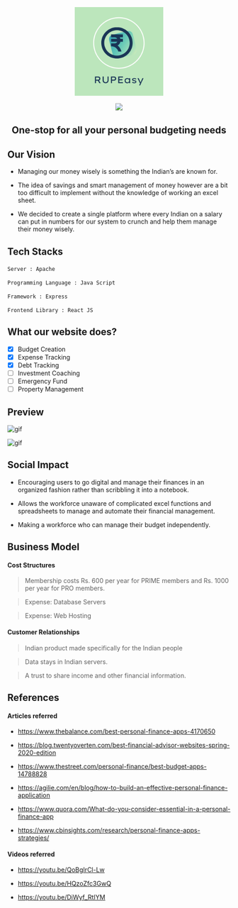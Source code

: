 <p align="center">
  <img src="logo.png" alt="RupEasy_Logo" width="200"/>
</p>

<p align="center">
    <a href="https://img.shields.io/badge/contributors-5-green" alt="Contributors">
        <img src="https://img.shields.io/badge/contributors-5-green" /></a>    
</p>

<h2 align="center">
   One-stop for all your personal budgeting needs
</h2>


## Our Vision

- Managing our money wisely is something the Indian’s are known for. 

- The idea of savings and smart management of money however are a bit too difficult to implement without the knowledge of working an excel sheet. 

- We decided to create a single platform where every Indian on a salary can put in numbers for our system to crunch and help them manage their money wisely.


## Tech Stacks

`Server : Apache`

`Programming Language : Java Script`

`Framework : Express`

`Frontend Library : React JS`

## What our website does?

- [x] Budget Creation
- [x] Expense Tracking
- [x] Debt Tracking
- [ ] Investment Coaching
- [ ] Emergency Fund
- [ ] Property Management

## Preview

![gif](gif/income.gif)

![gif](gif/expense.gif)

## Social Impact

- Encouraging users to go digital and manage their finances in an organized fashion rather than scribbling it into a notebook.

- Allows the workforce unaware of complicated excel functions and spreadsheets to manage and automate their financial management.

- Making a workforce who can manage their budget independently. 

## Business Model

#### Cost Structures

> Membership costs Rs. 600 per year for PRIME members and Rs. 1000 per year for PRO members.

> Expense: Database Servers

> Expense: Web Hosting

#### Customer Relationships

> Indian product made specifically for the Indian people

> Data stays in Indian servers.

> A trust to share income and other financial information.

## References

#### Articles referred

- https://www.thebalance.com/best-personal-finance-apps-4170650

- https://blog.twentyoverten.com/best-financial-advisor-websites-spring-2020-edition

- https://www.thestreet.com/personal-finance/best-budget-apps-14788828

- https://agilie.com/en/blog/how-to-build-an-effective-personal-finance-application

- https://www.quora.com/What-do-you-consider-essential-in-a-personal-finance-app

- https://www.cbinsights.com/research/personal-finance-apps-strategies/

#### Videos referred

- https://youtu.be/QoBgIrCl-Lw

- https://youtu.be/HQzoZfc3GwQ

- https://youtu.be/DiWyf_RtIYM

<!--
### TL;DR

Yes, you can fork this repo. Please give me proper credit by linking back to [brittanychiang.com](https://brittanychiang.com). Thanks!

## 🛠 Installation & Set Up

1. Install the Gatsby CLI

   ```sh
   npm install -g gatsby-cli
   ```

2. Install and use the correct version of Node using [NVM](https://github.com/nvm-sh/nvm)

   ```sh
   nvm install
   ```

3. Install dependencies

   ```sh
   yarn
   ```

4. Start the development server

   ```sh
   npm start
   ```

## 🚀 Building and Running for Production

1. Generate a full static production build

   ```sh
   npm run build
   ```

1. Preview the site as it will appear once deployed

   ```sh
   npm run serve
   ```

## 🎨 Color Reference

| Color          | Hex                                                                |
| -------------- | ------------------------------------------------------------------ |
| Navy           | ![#0a192f](https://via.placeholder.com/10/0a192f?text=+) `#0a192f` |
| Light Navy     | ![#172a45](https://via.placeholder.com/10/0a192f?text=+) `#172a45` |
| Lightest Navy  | ![#303C55](https://via.placeholder.com/10/303C55?text=+) `#303C55` |
| Slate          | ![#8892b0](https://via.placeholder.com/10/8892b0?text=+) `#8892b0` |
| Light Slate    | ![#a8b2d1](https://via.placeholder.com/10/a8b2d1?text=+) `#a8b2d1` |
| Lightest Slate | ![#ccd6f6](https://via.placeholder.com/10/ccd6f6?text=+) `#ccd6f6` |
| White          | ![#e6f1ff](https://via.placeholder.com/10/e6f1ff?text=+) `#e6f1ff` |
| Green          | ![#64ffda](https://via.placeholder.com/10/64ffda?text=+) `#64ffda` |
-->
